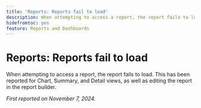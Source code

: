 ```yaml
---
title: 'Reports: Reports fail to load'
description: When attempting to access a report, the report fails to load. This has been reported for Chart, Summary, and Detail views, as well as editing the report in the report builder.
hidefromtoc: yes
feature: Reports and Dashboards
---
```

# Reports: Reports fail to load

When attempting to access a report, the report fails to load. This has been reported for Chart, Summary, and Detail views, as well as editing the report in the report builder.

_First reported on November 7, 2024._
